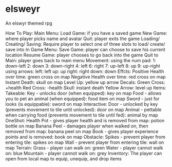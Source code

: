 # elsweyr
An elswyr themed rpg


How To Play:
Main Menu:
  Load Game: if you have a saved game
  New Game: where player picks name and avatar
  Quit: player exits the game
Loading/ Creating/ Saving:
  Require player to select one of three slots to load/ create/ save into
In Game Menu:
  Save Game: player can choose to save his current location
  Resume Game: player chooses to go back into the game
  Quit to Main: player goes back to main menu
Movement:
  using the num pad:
    1: down-left
    2: down
    3: down-right
    4: left
    6: right
    7: up-left
    8: up
    9: up-right
  using arrows:
    left: left
    up: up
    right: right
    down: down
Effcts:
  Positive Health over time: green cross on map
  Negative Health over time: red cross on map
  Instant Death: skull on map
  Level Up: yellow up arrow
Decals:
  Green Cross: +health
  Red Cross: -health
  Skull: instant death
  Yellow Arrow: level up
Items:
  Takeable:
    Key - unlocks door (when equipped): key on map
    Food - allows you to pet an animal (when equipped): food item on map
    Sword - just for looks (is equippable): sword on map
  Interactive:
    Door - unlocked by key (prevents movement to tile until unlocked): door on map
    Animal - pettable when carrying food (prevents movement to tile until fed): animal by map
  OneShot:
    Health Pot - gives player health and is removed from map: potion bottle on map
    Banana Peel - damages player when walked on, then removed from map: banana peel on map
    Book - gives player experience points and is removed: book on map
  Obstacle:
    Spikes - prevent player from entering tile: spikes on map
    Wall - prevent player from entering tile: wall on map
Terrain:
  Grass - player can walk on: green
  Water - player cannot walk on: blue
  Mountain - player cannot walk on: grey
Inventory:
  The player can open from local map to equip, unequip, and drop items
